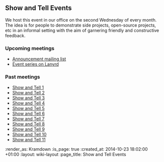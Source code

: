 Show and Tell Events
--------------------

We host this event in our office on the second Wednesday of every month. The idea is for people to demonstrate side projects, open-source projects, etc in an informal setting with the aim of garnering friendly and constructive feedback.

### Upcoming meetings

* [Announcement mailing list](https://groups.google.com/a/gofreerange.com/d/forum/show-and-tell)
* [Event series on Lanyrd](http://lanyrd.com/series/gfr-show-and-tell/)

### Past meetings

* [Show and Tell 1](/week-274#show-and-tell)
* [Show and Tell 2](/week-286#show-and-tell)
* [Show and Tell 3](/week-286#show-and-tell)
* [Show and Tell 4](/show-and-tell-4)
* [Show and Tell 5](/show-and-tell-5)
* [Show and Tell 6](/show-and-tell-6)
* [Show and Tell 7](/show-and-tell-7)
* [Show and Tell 8](/show-and-tell-8)
* [Show and Tell 9](/show-and-tell-9)
* [Show and Tell 10](/show-and-tell-10)
* [Show and Tell 11](/show-and-tell-11)

:render_as: Kramdown
:is_page: true
:created_at: 2014-10-23 18:02:00 +01:00
:layout: wiki-layout
:page_title: Show and Tell Events
